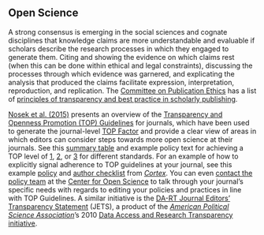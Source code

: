 ## Open Science

A strong consensus is emerging in the social sciences and cognate disciplines that knowledge claims are more understandable and evaluable if scholars describe the research processes in which they engaged to generate them. Citing and showing the evidence on which claims rest (when this can be done within ethical and legal constraints), discussing the processes through which evidence was garnered, and explicating the analysis that produced the claims facilitate expression, interpretation, reproduction, and replication. The [Committee on Publication Ethics](https://publicationethics.org/) has a list of [principles of transparency and best practice in scholarly publishing](https://publicationethics.org/resources/guidelines-new/short-guide-ethical-editing-new-editors).

[Nosek et al. (2015)](https://science.sciencemag.org/content/348/6242/1422.full) presents an overview of the [Transparency and Openness Promotion (TOP) Guidelines](https://www.cos.io/initiatives/top-guidelines) for journals, which have been used to generate the journal-level [TOP Factor](https://topfactor.org/) and provide a clear view of areas in which editors can consider steps towards more open science at their journals. See this [summary table](https://osf.io/2cz65/) and example policy text for achieving a TOP level of [1](https://osf.io/t8f2k/), [2](https://osf.io/7ebwk/), or [3](https://osf.io/phbq9/) for different standards. For an example of how to explicitly signal adherence to TOP guidelines at your journal, see this example [policy](https://www.elsevier.com/__data/promis_misc/Cortex-TOP-author-guidelines.pdf) and [author checklist](https://osf.io/5stjg) from *[Cortex](https://www.journals.elsevier.com/cortex)*. You can even [contact the policy team](https://www.cos.io/contact-us) at the [Center for Open Science](https://www.cos.io/) to talk through your journal’s specific needs with regards to editing your policies and practices in line with TOP Guidelines. A similar initiative is the [DA-RT Journal Editors’ Transparency Statement](https://www.dartstatement.org/2014-journal-editors-statement-jets) (JETS), a product of the *[American Political Science Association](https://www.apsanet.org/ABOUT/About-APSA)*’s 2010 [Data Access and Research Transparency initiative](https://www.dartstatement.org/about).
